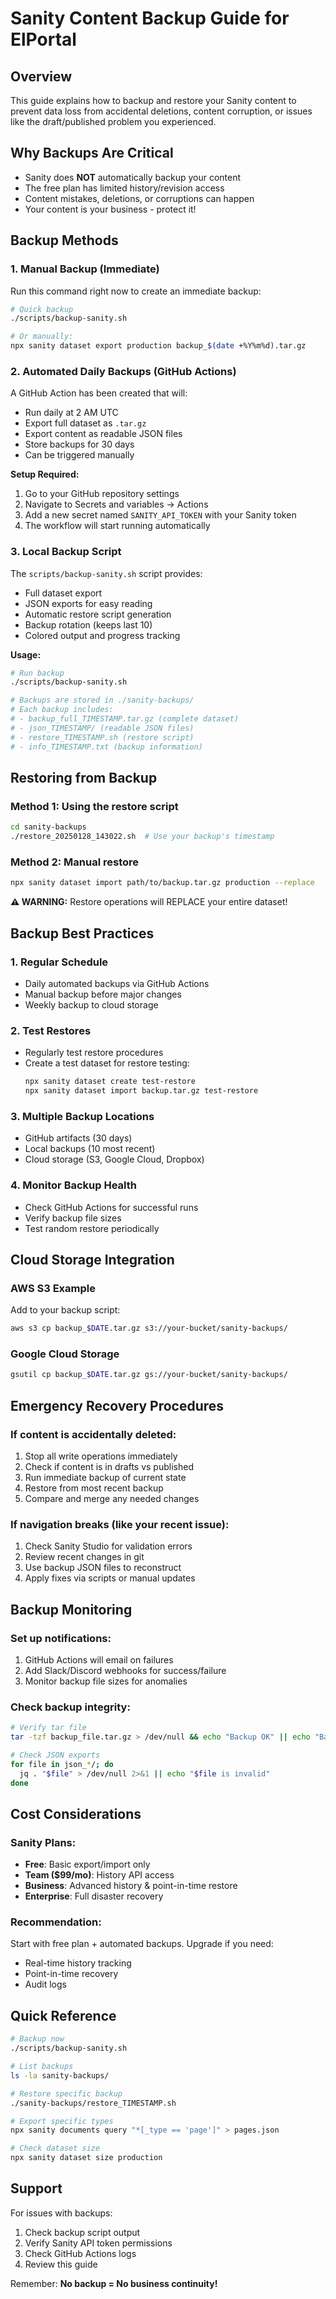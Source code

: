 # Sanity Content Backup Guide for ElPortal

## Overview
This guide explains how to backup and restore your Sanity content to prevent data loss from accidental deletions, content corruption, or issues like the draft/published problem you experienced.

## Why Backups Are Critical
- Sanity does **NOT** automatically backup your content
- The free plan has limited history/revision access
- Content mistakes, deletions, or corruptions can happen
- Your content is your business - protect it!

## Backup Methods

### 1. Manual Backup (Immediate)
Run this command right now to create an immediate backup:

```bash
# Quick backup
./scripts/backup-sanity.sh

# Or manually:
npx sanity dataset export production backup_$(date +%Y%m%d).tar.gz
```

### 2. Automated Daily Backups (GitHub Actions)
A GitHub Action has been created that will:
- Run daily at 2 AM UTC
- Export full dataset as `.tar.gz`
- Export content as readable JSON files
- Store backups for 30 days
- Can be triggered manually

**Setup Required:**
1. Go to your GitHub repository settings
2. Navigate to Secrets and variables → Actions
3. Add a new secret named `SANITY_API_TOKEN` with your Sanity token
4. The workflow will start running automatically

### 3. Local Backup Script
The `scripts/backup-sanity.sh` script provides:
- Full dataset export
- JSON exports for easy reading
- Automatic restore script generation
- Backup rotation (keeps last 10)
- Colored output and progress tracking

**Usage:**
```bash
# Run backup
./scripts/backup-sanity.sh

# Backups are stored in ./sanity-backups/
# Each backup includes:
# - backup_full_TIMESTAMP.tar.gz (complete dataset)
# - json_TIMESTAMP/ (readable JSON files)
# - restore_TIMESTAMP.sh (restore script)
# - info_TIMESTAMP.txt (backup information)
```

## Restoring from Backup

### Method 1: Using the restore script
```bash
cd sanity-backups
./restore_20250128_143022.sh  # Use your backup's timestamp
```

### Method 2: Manual restore
```bash
npx sanity dataset import path/to/backup.tar.gz production --replace
```

**⚠️ WARNING:** Restore operations will REPLACE your entire dataset!

## Backup Best Practices

### 1. Regular Schedule
- Daily automated backups via GitHub Actions
- Manual backup before major changes
- Weekly backup to cloud storage

### 2. Test Restores
- Regularly test restore procedures
- Create a test dataset for restore testing:
  ```bash
  npx sanity dataset create test-restore
  npx sanity dataset import backup.tar.gz test-restore
  ```

### 3. Multiple Backup Locations
- GitHub artifacts (30 days)
- Local backups (10 most recent)
- Cloud storage (S3, Google Cloud, Dropbox)

### 4. Monitor Backup Health
- Check GitHub Actions for successful runs
- Verify backup file sizes
- Test random restore periodically

## Cloud Storage Integration

### AWS S3 Example
Add to your backup script:
```bash
aws s3 cp backup_$DATE.tar.gz s3://your-bucket/sanity-backups/
```

### Google Cloud Storage
```bash
gsutil cp backup_$DATE.tar.gz gs://your-bucket/sanity-backups/
```

## Emergency Recovery Procedures

### If content is accidentally deleted:
1. Stop all write operations immediately
2. Check if content is in drafts vs published
3. Run immediate backup of current state
4. Restore from most recent backup
5. Compare and merge any needed changes

### If navigation breaks (like your recent issue):
1. Check Sanity Studio for validation errors
2. Review recent changes in git
3. Use backup JSON files to reconstruct
4. Apply fixes via scripts or manual updates

## Backup Monitoring

### Set up notifications:
1. GitHub Actions will email on failures
2. Add Slack/Discord webhooks for success/failure
3. Monitor backup file sizes for anomalies

### Check backup integrity:
```bash
# Verify tar file
tar -tzf backup_file.tar.gz > /dev/null && echo "Backup OK" || echo "Backup corrupt"

# Check JSON exports
for file in json_*/; do
  jq . "$file" > /dev/null 2>&1 || echo "$file is invalid"
done
```

## Cost Considerations

### Sanity Plans:
- **Free**: Basic export/import only
- **Team ($99/mo)**: History API access
- **Business**: Advanced history & point-in-time restore
- **Enterprise**: Full disaster recovery

### Recommendation:
Start with free plan + automated backups. Upgrade if you need:
- Real-time history tracking
- Point-in-time recovery
- Audit logs

## Quick Reference

```bash
# Backup now
./scripts/backup-sanity.sh

# List backups
ls -la sanity-backups/

# Restore specific backup
./sanity-backups/restore_TIMESTAMP.sh

# Export specific types
npx sanity documents query "*[_type == 'page']" > pages.json

# Check dataset size
npx sanity dataset size production
```

## Support
For issues with backups:
1. Check backup script output
2. Verify Sanity API token permissions
3. Check GitHub Actions logs
4. Review this guide

Remember: **No backup = No business continuity!**